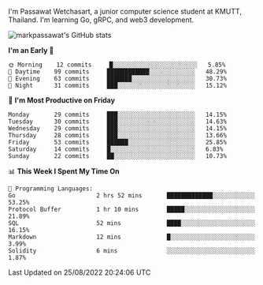 
I'm Passawat Wetchasart, a junior computer science student at KMUTT, Thailand. I'm learning Go, gRPC, and web3 development.


![markpassawat's GitHub stats](https://github-readme-stats.vercel.app/api?username=markpassawat&show_icons=true&theme=radical)

<!--START_SECTION:waka-->
**I'm an Early 🐤** 

```text
🌞 Morning    12 commits     █░░░░░░░░░░░░░░░░░░░░░░░░   5.85% 
🌆 Daytime    99 commits     ████████████░░░░░░░░░░░░░   48.29% 
🌃 Evening    63 commits     ███████░░░░░░░░░░░░░░░░░░   30.73% 
🌙 Night      31 commits     ███░░░░░░░░░░░░░░░░░░░░░░   15.12%

```
📅 **I'm Most Productive on Friday** 

```text
Monday       29 commits     ███░░░░░░░░░░░░░░░░░░░░░░   14.15% 
Tuesday      30 commits     ███░░░░░░░░░░░░░░░░░░░░░░   14.63% 
Wednesday    29 commits     ███░░░░░░░░░░░░░░░░░░░░░░   14.15% 
Thursday     28 commits     ███░░░░░░░░░░░░░░░░░░░░░░   13.66% 
Friday       53 commits     ██████░░░░░░░░░░░░░░░░░░░   25.85% 
Saturday     14 commits     █░░░░░░░░░░░░░░░░░░░░░░░░   6.83% 
Sunday       22 commits     ██░░░░░░░░░░░░░░░░░░░░░░░   10.73%

```


📊 **This Week I Spent My Time On** 

```text
💬 Programming Languages: 
Go                       2 hrs 52 mins       █████████████░░░░░░░░░░░░   53.25% 
Protocol Buffer          1 hr 10 mins        █████░░░░░░░░░░░░░░░░░░░░   21.89% 
SQL                      52 mins             ████░░░░░░░░░░░░░░░░░░░░░   16.15% 
Markdown                 12 mins             █░░░░░░░░░░░░░░░░░░░░░░░░   3.99% 
Solidity                 6 mins              ░░░░░░░░░░░░░░░░░░░░░░░░░   1.87%

```


 Last Updated on 25/08/2022 20:24:06 UTC
<!--END_SECTION:waka-->

<!--
**markpassawat/markpassawat** is a ✨ _special_ ✨ repository because its `README.md` (this file) appears on your GitHub profile.

Here are some ideas to get you started:

- 🔭 I’m currently working on ...
- 🌱 I’m currently learning ...
- 👯 I’m looking to collaborate on ...
- 🤔 I’m looking for help with ...
- 💬 Ask me about ...
- 📫 How to reach me: ...
- 😄 Pronouns: He/Him
- ⚡ Fun fact: ...
-->
